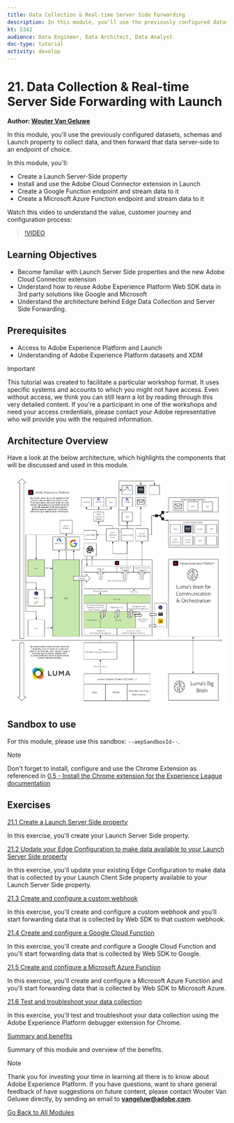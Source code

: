 ```yaml
---
title: Data Collection & Real-time Server Side Forwarding
description: In this module, you'll use the previously configured datasets, schemas and Launch property to collect data, and then forward that data server-side to an endpoint of choice.
kt: 5342
audience: Data Engineer, Data Architect, Data Analyst
doc-type: tutorial
activity: develop
---
```


# 21. Data Collection & Real-time Server Side Forwarding with Launch

**Author: [Wouter Van Geluwe](https://www.linkedin.com/in/woutervangeluwe/)**

In this module, you'll use the previously configured datasets, schemas and Launch property to collect data, and then forward that data server-side to an endpoint of choice.

In this module, you'll:

- Create a Launch Server-Side property
- Install and use the Adobe Cloud Connector extension in Launch
- Create a Google Function endpoint and stream data to it
- Create a Microsoft Azure Function endpoint and stream data to it

Watch this video to understand the value, customer journey and configuration process:

>[!VIDEO](https://video.tv.adobe.com/v/331987?quality=12&learn=on)

## Learning Objectives

- Become familiar with Launch Server Side properties and the new Adobe Cloud Connector extension 
- Understand how to reuse Adobe Experience Platform Web SDK data in 3rd party solutions like Google and Microsoft
- Understand the architecture behind Edge Data Collection and Server Side Forwarding.

## Prerequisites

- Access to Adobe Experience Platform and Launch
- Understanding of Adobe Experience Platform datasets and XDM

>[!IMPORTANT] 
>
>This tutorial was created to facilitate a particular workshop format. It uses specific systems and accounts to which you might not have access. Even without access, we think you can still learn a lot by reading through this very detailed content. If you're a participant in one of the workshops and need your access credentials, please contact your Adobe representative who will provide you with the required information.

## Architecture Overview

Have a look at the below architecture, which highlights the components that will be discussed and used in this module.

![Architecture Overview](../../assets/images/architecturem21.png)

## Sandbox to use

For this module, please use this sandbox: `--aepSandboxId--`.

>[!NOTE]
>
>Don't forget to install, configure and use the Chrome Extension as referenced in [0.5 - Install the Chrome extension for the Experience League documentation](../module0/ex5.md)

## Exercises

[21.1 Create a Launch Server Side property](./ex1.md)

In this exercise, you'll create your Launch Server Side property.

[21.2 Update your Edge Configuration to make data available to your Launch Server Side property](./ex2.md)

In this exercise, you'll update your existing Edge Configuration to make data that is collected by your Launch Client Side property available to your Launch Server Side property.

[21.3 Create and configure a custom webhook](./ex3.md)

In this exercise, you'll create and configure a custom webhook and you'll start forwarding data that is collected by Web SDK to that custom webhook.

[21.4 Create and configure a Google Cloud Function](./ex4.md)

In this exercise, you'll create and configure a Google Cloud Function and you'll start forwarding data that is collected by Web SDK to Google.

[21.5 Create and configure a Microsoft Azure Function](./ex5.md)

In this exercise, you'll create and configure a Microsoft Azure Function and you'll start forwarding data that is collected by Web SDK to Microsoft Azure.

[21.6 Test and troubleshoot your data collection](./ex6.md)

In this exercise, you'll test and troubleshoot your data collection using the Adobe Experience Platform debugger extension for Chrome.

[Summary and benefits](./summary.md)

Summary of this module and overview of the benefits.

>[!NOTE]
>
>Thank you for investing your time in learning all there is to know about Adobe Experience Platform. If you have questions, want to share general feedback of have suggestions on future content, please contact Wouter Van Geluwe directly, by sending an email to **vangeluw@adobe.com**.

[Go Back to All Modules](../../overview.md)

